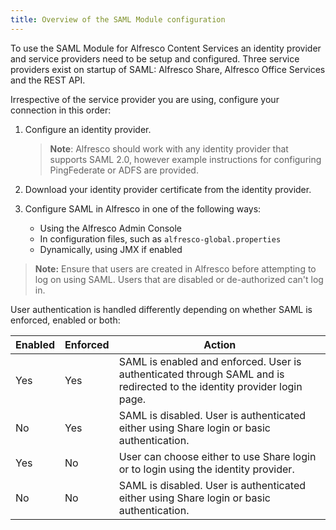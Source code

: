 ```yaml
---
title: Overview of the SAML Module configuration
---
```


To use the SAML Module for Alfresco Content Services an identity provider and service providers need to be setup and configured. Three service providers exist on startup of SAML: Alfresco Share, Alfresco Office Services and the REST API.

Irrespective of the service provider you are using, configure your connection in this order:

1. Configure an identity provider.

    >**Note**: Alfresco should work with any identity provider that supports SAML 2.0, however example instructions for configuring PingFederate or ADFS are provided.

2. Download your identity provider certificate from the identity provider.
3. Configure SAML in Alfresco in one of the following ways:
    * Using the Alfresco Admin Console
    * In configuration files, such as `alfresco-global.properties`
    * Dynamically, using JMX if enabled

> **Note:** Ensure that users are created in Alfresco before attempting to log on using SAML. Users that are disabled or de-authorized can't log in.

User authentication is handled differently depending on whether SAML is enforced, enabled or both:

| Enabled | Enforced | Action |
| ------- | -------- | ------ |
|Yes|Yes|SAML is enabled and enforced. User is authenticated through SAML and is redirected to the identity provider login page.|
|No|Yes|SAML is disabled. User is authenticated either using Share login or basic authentication.|
|Yes|No|User can choose either to use Share login or to login using the identity provider.|
|No|No|SAML is disabled. User is authenticated either using Share login or basic authentication.|
